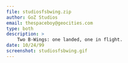 ```yaml
---
file: studiosfsbwing.zip
author: GoZ Studios
email: thespaceboy@geocities.com
type: both
description: >
    Two B-Wings: one landed, one in flight.
date: 10/24/99
screenshot: studiosfsbwing.gif
---
```

